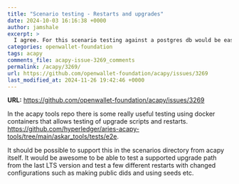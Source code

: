 ```yaml
---
title: "Scenario testing - Restarts and upgrades"
date: 2024-10-03 16:16:38 +0000
author: jamshale
excerpt: >
  I agree. For this scenario testing against a postgres db would be easier and better. The sqlite testing was much more difficult with restarts in acapy-tools. Also would be good to have postgres getting tested more here in general.
categories: openwallet-foundation
tags: acapy
comments_file: acapy-issue-3269_comments
permalink: /acapy/3269/
url: https://github.com/openwallet-foundation/acapy/issues/3269
last_modified_at: 2024-11-26 19:42:46 +0000
---
```



**URL:** https://github.com/openwallet-foundation/acapy/issues/3269

In the acapy tools repo there is some really useful testing using docker containers that allows testing of upgrade scripts and restarts. https://github.com/hyperledger/aries-acapy-tools/tree/main/askar_tools/tests/e2e.

It should be possible to support this in the scenarios directory from acapy itself. It would be awesome to be able to test a supported upgrade path from the last LTS version and test a few different restarts with changed configurations such as making public dids and using seeds etc.